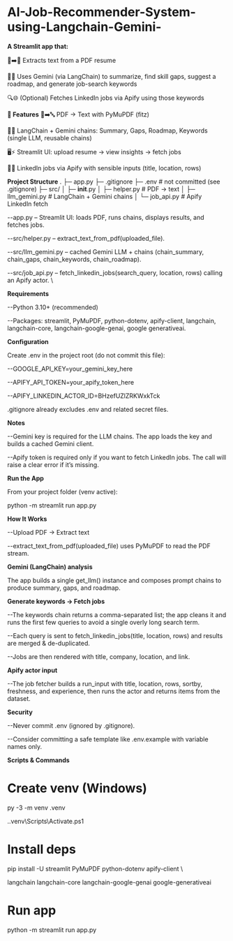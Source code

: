 # AI-Job-Recommender-System-using-Langchain-Gemini-

**A Streamlit app that:**

📄➡️📝 Extracts text from a PDF resume

🧠✨ Uses Gemini (via LangChain) to summarize, find skill gaps, suggest a roadmap, and generate job-search keywords

🔍🌐 (Optional) Fetches LinkedIn jobs via Apify using those keywords



**🌟 Features**
📄➡️🔤 PDF → Text with PyMuPDF (fitz)

🧩🤝 LangChain + Gemini chains: Summary, Gaps, Roadmap, Keywords (single LLM, reusable chains)

🖥️⚡ Streamlit UI: upload resume → view insights → fetch jobs

💼🔎 LinkedIn jobs via Apify with sensible inputs (title, location, rows)


**Project Structure**
.
├─ app.py
├─ .gitignore
├─ .env                  # not committed (see .gitignore)
├─ src/
│  ├─ __init__.py
│  ├─ helper.py          # PDF → text
│  ├─ llm_gemini.py      # LangChain + Gemini chains
│  └─ job_api.py         # Apify LinkedIn fetch

--app.py – Streamlit UI: loads PDF, runs chains, displays results, and fetches jobs. 

--src/helper.py – extract_text_from_pdf(uploaded_file). 

--src/llm_gemini.py – cached Gemini LLM + chains (chain_summary, chain_gaps, chain_keywords, chain_roadmap). 

--src/job_api.py – fetch_linkedin_jobs(search_query, location, rows) calling an Apify actor. \


**Requirements**

--Python 3.10+ (recommended)

--Packages: streamlit, PyMuPDF, python-dotenv, apify-client, langchain, langchain-core, langchain-google-genai, google generativeai.


**Configuration**

Create .env in the project root (do not commit this file):

--GOOGLE_API_KEY=your_gemini_key_here

--APIFY_API_TOKEN=your_apify_token_here

--APIFY_LINKEDIN_ACTOR_ID=BHzefUZlZRKWxkTck

.gitignore already excludes .env and related secret files. 


**Notes**

--Gemini key is required for the LLM chains. The app loads the key and builds a cached Gemini client. 

--Apify token is required only if you want to fetch LinkedIn jobs. The call will raise a clear error if it’s missing.


**Run the App**

From your project folder (venv active):

python -m streamlit run app.py


**How It Works**

--Upload PDF → Extract text

--extract_text_from_pdf(uploaded_file) uses PyMuPDF to read the PDF stream. 


**Gemini (LangChain) analysis**

The app builds a single get_llm() instance and composes prompt chains to produce summary, gaps, and roadmap. 

 
 **Generate keywords → Fetch jobs**
 
--The keywords chain returns a comma-separated list; the app cleans it and runs the first few queries to avoid a single   overly long search term. 

--Each query is sent to fetch_linkedin_jobs(title, location, rows) and results are merged & de-duplicated. 

 --Jobs are then rendered with title, company, location, and link. 


**Apify actor input**

--The job fetcher builds a run_input with title, location, rows, sortby, freshness, and experience, then runs the actor and returns items from the dataset. 


**Security**

--Never commit .env (ignored by .gitignore). 

--Consider committing a safe template like .env.example with variable names only.


**Scripts & Commands**

# Create venv (Windows)

py -3 -m venv .venv

.\.venv\Scripts\Activate.ps1


# Install deps
pip install -U streamlit PyMuPDF python-dotenv apify-client \

  langchain langchain-core langchain-google-genai google-generativeai


# Run app

python -m streamlit run app.py




